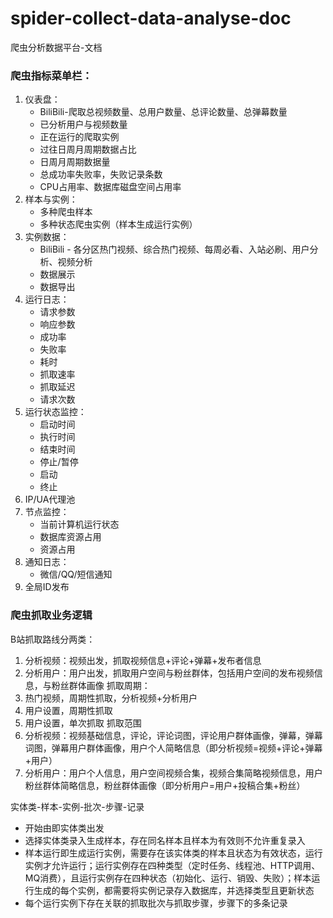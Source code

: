 # spider-collect-data-analyse-doc
爬虫分析数据平台-文档

### 爬虫指标菜单栏：
1. 仪表盘：
	- BiliBili-爬取总视频数量、总用户数量、总评论数量、总弹幕数量
	- 已分析用户与视频数量
	- 正在运行的爬取实例
	- 过往日周月周期数据占比
	- 日周月周期数据量
	- 总成功率失败率，失败记录条数
	- CPU占用率、数据库磁盘空间占用率
2. 样本与实例：
	- 多种爬虫样本
	- 多种状态爬虫实例（样本生成运行实例）
3. 实例数据：
	- BiliBili - 各分区热门视频、综合热门视频、每周必看、入站必刷、用户分析、视频分析
	- 数据展示
	- 数据导出
4. 运行日志：
	- 请求参数
	- 响应参数
	- 成功率
	- 失败率
	- 耗时
	- 抓取速率
	- 抓取延迟
	- 请求次数
5. 运行状态监控：
	- 启动时间
	- 执行时间
	- 结束时间
	- 停止/暂停
	- 启动
	- 终止
6. IP/UA代理池
7. 节点监控：
	- 当前计算机运行状态
	- 数据库资源占用
	- 资源占用
8. 通知日志：
	- 微信/QQ/短信通知
9. 全局ID发布

### 爬虫抓取业务逻辑
B站抓取路线分两类：
1. 分析视频：视频出发，抓取视频信息+评论+弹幕+发布者信息
2. 分析用户：用户出发，抓取用户空间与粉丝群体，包括用户空间的发布视频信息，与粉丝群体画像
抓取周期：
1. 热门视频，周期性抓取，分析视频+分析用户
2. 用户设置，周期性抓取
3. 用户设置，单次抓取
抓取范围
1. 分析视频：视频基础信息，评论，评论词图，评论用户群体画像，弹幕，弹幕词图，弹幕用户群体画像，用户个人简略信息（即分析视频=视频+评论+弹幕+用户）
2. 分析用户：用户个人信息，用户空间视频合集，视频合集简略视频信息，用户粉丝群体简略信息，粉丝群体画像（即分析用户=用户+投稿合集+粉丝）

实体类-样本-实例-批次-步骤-记录
- 开始由即实体类出发
- 选择实体类录入生成样本，存在同名样本且样本为有效则不允许重复录入
- 样本运行即生成运行实例，需要存在该实体类的样本且状态为有效状态，运行实例才允许运行；运行实例存在四种类型（定时任务、线程池、HTTP调用、MQ消费），且运行实例存在四种状态（初始化、运行、销毁、失败）；样本运行生成的每个实例，都需要将实例记录存入数据库，并选择类型且更新状态
- 每个运行实例下存在关联的抓取批次与抓取步骤，步骤下的多条记录